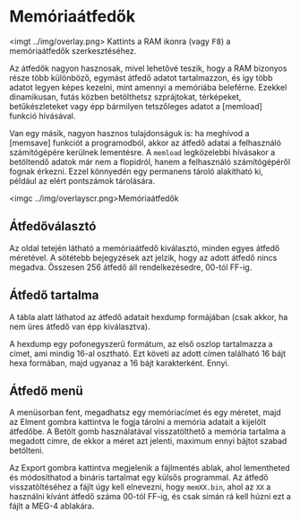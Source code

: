Memóriaátfedők
==============

<imgt ../img/overlay.png> Kattints a RAM ikonra (vagy <kbd>F8</kbd>) a memóriaátfedők szerkesztéséhez.

Az átfedők nagyon hasznosak, mivel lehetővé teszik, hogy a RAM bizonyos része több különböző, egymást átfedő adatot tartalmazzon,
és így több adatot legyen képes kezelni, mint amennyi a memóriába beleférne. Ezekkel dinamikusan, futás közben betölthetsz
szprájtokat, térképeket, betűkészleteket vagy épp bármilyen tetszőleges adatot a [memload] funkció hívásával.

Van egy másik, nagyon hasznos tulajdonságuk is: ha meghívod a [memsave] funkciót a programodból, akkor az átfedő adatai a felhasználó
számítógépére kerülnek lementésre. A `memload` legközelebbi hívásakor a betöltendő adatok már nem a flopidról, hanem a felhasználó
számítógépéről fognak érkezni. Ezzel könnyedén egy permanens tároló alakítható ki, például az elért pontszámok tárolására.

<imgc ../img/overlayscr.png><fig>Memóriaátfedők</fig>

Átfedőválasztó
--------------

Az oldal tetején látható a memóriaátfedő kiválasztó, minden egyes átfedő méretével. A sötétebb bejegyzések azt jelzik, hogy az
adott átfedő nincs megadva. Összesen 256 átfedő áll rendelkezésedre, 00-tól FF-ig.

Átfedő tartalma
---------------

A tábla alatt láthatod az átfedő adatait hexdump formájában (csak akkor, ha nem üres átfedő van épp kiválasztva).

A hexdump egy pofonegyszerű formátum, az első oszlop tartalmazza a címet, ami mindig 16-al osztható. Ezt követi az adott
címen található 16 bájt hexa formában, majd ugyanaz a 16 bájt karakterként. Ennyi.

Átfedő menü
-----------

A menüsorban fent, megadhatsz egy memóriacímet és egy méretet, majd az <ui1>Elment</ui1> gombra kattintva le fogja tárolni a
memória adatait a kijelölt átfedőbe. A <ui1>Betölt</ui1> gomb használatával visszatölthető a memória tartalma a megadott címre,
de ekkor a méret azt jelenti, maximum ennyi bájtot szabad betölteni.

Az <ui1>Export</ui1> gombra kattintva megjelenik a fájlmentés ablak, ahol lementheted és módosíthatod a bináris tartalmat egy
külsős programmal. Az átfedő visszatöltéséhez a fájlt úgy kell elnevezni, hogy `memXX.bin`, ahol az `XX` a használni kívánt átfedő
száma 00-tól FF-ig, és csak simán rá kell húzni ezt a fájlt a MEG-4 ablakára.
